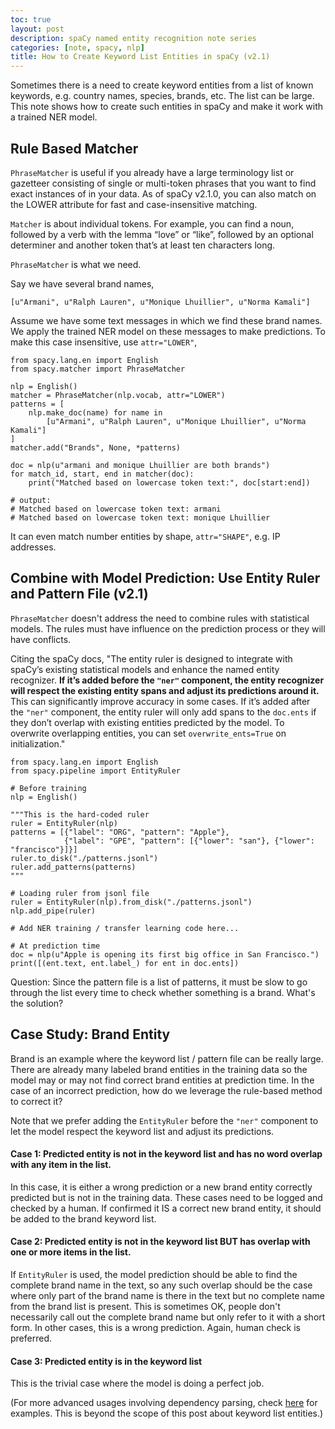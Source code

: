 ```yaml
---
toc: true
layout: post
description: spaCy named entity recognition note series
categories: [note, spacy, nlp]
title: How to Create Keyword List Entities in spaCy (v2.1)
---
```


Sometimes there is a need to create keyword entities from a list of known keywords, e.g. country names, species, brands, etc. The list can be large. This note shows how to create such entities in spaCy and make
it work with a trained NER model.

## Rule Based Matcher

`PhraseMatcher` is useful if you already have a large terminology list or gazetteer consisting of single or multi-token phrases that you want to find exact instances of in your data. As of spaCy v2.1.0, you can also match on the LOWER attribute for fast and case-insensitive matching.

`Matcher` is about individual tokens. For example, you can find a noun, followed by a verb with the lemma “love” or “like”, followed by an optional determiner and another token that’s at least ten characters long.

`PhraseMatcher` is what we need.

Say we have several brand names,

```
[u"Armani", u"Ralph Lauren", u"Monique Lhuillier", u"Norma Kamali"]
```

Assume we have some text messages in which we find these brand names. We apply the trained NER model on these messages to make predictions.
To make this case insensitive, use `attr="LOWER"`,

```
from spacy.lang.en import English
from spacy.matcher import PhraseMatcher

nlp = English()
matcher = PhraseMatcher(nlp.vocab, attr="LOWER")
patterns = [
    nlp.make_doc(name) for name in
        [u"Armani", u"Ralph Lauren", u"Monique Lhuillier", u"Norma Kamali"]
]
matcher.add("Brands", None, *patterns)

doc = nlp(u"armani and monique Lhuillier are both brands")
for match_id, start, end in matcher(doc):
    print("Matched based on lowercase token text:", doc[start:end])

# output:
# Matched based on lowercase token text: armani
# Matched based on lowercase token text: monique Lhuillier
```

It can even match number entities by shape, `attr="SHAPE"`, e.g. IP addresses.

## Combine with Model Prediction: Use Entity Ruler and Pattern File (v2.1)

`PhraseMatcher` doesn't address the need to combine rules with statistical models. The rules must have influence on the prediction process or they will have conflicts.

Citing the spaCy docs, "The entity ruler is designed to integrate with spaCy’s existing statistical models and enhance the named entity recognizer. **If it’s added before the `"ner"` component, the entity recognizer will respect the existing entity spans and adjust its predictions around it.** This can significantly improve accuracy in some cases. If it’s added after the `"ner"` component, the entity ruler will only add spans to the `doc.ents` if they don’t overlap with existing entities predicted by the model. To overwrite overlapping entities, you can set `overwrite_ents=True` on initialization."

```
from spacy.lang.en import English
from spacy.pipeline import EntityRuler

# Before training
nlp = English()

"""This is the hard-coded ruler
ruler = EntityRuler(nlp)
patterns = [{"label": "ORG", "pattern": "Apple"},
            {"label": "GPE", "pattern": [{"lower": "san"}, {"lower": "francisco"}]}]
ruler.to_disk("./patterns.jsonl")
ruler.add_patterns(patterns)
"""

# Loading ruler from jsonl file
ruler = EntityRuler(nlp).from_disk("./patterns.jsonl")
nlp.add_pipe(ruler)

# Add NER training / transfer learning code here...

# At prediction time
doc = nlp(u"Apple is opening its first big office in San Francisco.")
print([(ent.text, ent.label_) for ent in doc.ents])
```

Question: Since the pattern file is a list of patterns, it must be slow to go through the list every time to check whether something is a brand. What's the solution?

## Case Study: Brand Entity

Brand is an example where the keyword list / pattern file can be really large. There are already many labeled brand entities in the training data so the model may or may not find correct brand entities at prediction time. In the case of an incorrect prediction, how do we leverage the rule-based method to correct it?

Note that we prefer adding the `EntityRuler` before the `"ner"` component to let the model respect the keyword list and adjust its predictions.

#### Case 1: Predicted entity is not in the keyword list and has no word overlap with any item in the list.

In this case, it is either a wrong prediction or a new brand entity correctly predicted but is not in the training data. These cases need to be logged and checked by a human. If confirmed it IS a correct new brand entity, it should be added to the brand keyword list.

#### Case 2: Predicted entity is not in the keyword list BUT has overlap with one or more items in the list.

If `EntityRuler` is used, the model prediction should be able to find the complete brand name in the text, so any such overlap should be the case where only part of the brand name is there in the text but no complete name from the brand list is present. This is sometimes OK, people don't necessarily call out the complete brand name but only refer to it with a short form. In other cases, this is a wrong prediction. Again, human check is preferred.

#### Case 3: Predicted entity is in the keyword list

This is the trivial case where the model is doing a perfect job.

(For more advanced usages involving dependency parsing, check [here](https://spacy.io/usage/rule-based-matching#models-rules-pos-dep) for examples. This is beyond the scope of this post about keyword list entities.)